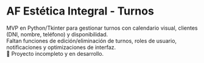 # AF Estética Integral - Turnos

MVP en Python/Tkinter para gestionar turnos con calendario visual, clientes (DNI, nombre, teléfono) y disponibilidad.  
Faltan funciones de edición/eliminación de turnos, roles de usuario, notificaciones y optimizaciones de interfaz.  
🚧 Proyecto incompleto y en desarrollo.

